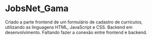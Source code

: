 # JobsNet_Gama

Criado a parte frontend de um formulário de cadastro de currículos, utilizando as linguagens HTML, JavaScript e CSS.
Backend em desenvolvimento. Faltando fazer a conexão entre frontend e backend.
